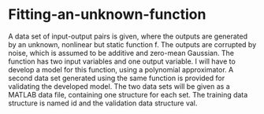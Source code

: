 # Fitting-an-unknown-function
A data set of input-output pairs is given, where the outputs are generated by an unknown, nonlinear but
static function f. The outputs are corrupted by noise, which is assumed to be additive and zero-mean
Gaussian. The function has two input variables and one output variable. I will have to develop a
model for this function, using a polynomial approximator. A second data set generated using the same
function is provided for validating the developed model. The two data sets will be given as a MATLAB
data file, containing one structure for each set. The training data structure is named id and the validation
data structure val. 

